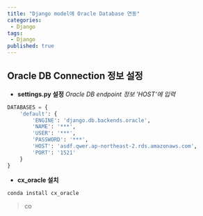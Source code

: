 ```yaml
---
title: "Django model에 Oracle Database 연동"
categories:
 - Django
tags:
 - Django
published: true
---
```


## Oracle DB Connection 정보 설정
+ **settings.py 설정**
*Oracle DB endpoint 정보 'HOST'에 입력*
```python
DATABASES = {
	'default': {
		'ENGINE': 'django.db.backends.oracle',
		'NAME': '***',
		'USER': '***',
		'PASSWORD': '***',
		'HOST': 'asdf.qwer.ap-northeast-2.rds.amazonaws.com',
		'PORT': '1521'
	}
}
```
+ **cx_oracle 설치**
```
conda install cx_oracle
```
> co
<!--stackedit_data:
eyJoaXN0b3J5IjpbODI4MzA4NDU2LDIwOTkzMDcwNjksLTIwND
QwMTY5MDksLTE4Mzc4ODY0NzcsLTE0MjMyNjYwNjVdfQ==
-->